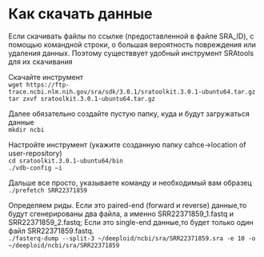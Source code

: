 # Как скачать данные

Если скачивать файлы по ссылке (предоставленной в файле SRA_ID), с помощью командной строки, о большая вероятность повреждения или удаления данных. Поэтому существвует удобный инструмент SRAtools для их скачивания

Скачайте инструмент \
``wget https://ftp-trace.ncbi.nlm.nih.gov/sra/sdk/3.0.1/sratoolkit.3.0.1-ubuntu64.tar.gz``\
``tar zxvf sratoolkit.3.0.1-ubuntu64.tar.gz``

Далее обязательно создайте пустую папку, куда и будут загружаться данные \
``mkdir ncbi``

Настройте инструмент (укажите созданную папку cahce->location of user-repository) \
``cd sratoolkit.3.0.1-ubuntu64/bin``\
``./vdb-config –i``

Дальше все просто, указываете команду и необходимый вам образец \
``./prefetch SRR22371859``

Определяем риды. Если это paired-end (forward и reverse) данные,то будут сгенерированы два файла, а именно SRR22371859_1.fastq и SRR22371859_2.fastq; Если это single-end данные,то будет только один файл SRR22371859.fastq. \
``./fasterq-dump --split-3 ~/deeploid/ncbi/sra/SRR22371859.sra -e 10 -o ~/deeploid/ncbi/sra/SRR22371859``